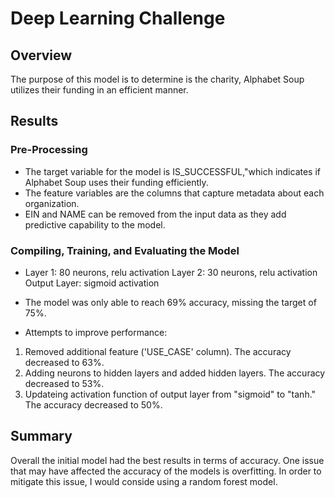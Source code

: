 # Deep Learning Challenge

## Overview
The purpose of this model is to determine is the charity, Alphabet Soup utilizes their funding in an efficient manner.

## Results

### Pre-Processing

- The target variable for the model is IS_SUCCESSFUL,"which indicates if Alphabet Soup uses their funding efficiently.
- The feature variables are the columns that capture metadata about each organization.
- EIN and NAME can be removed from the input data as they add predictive capability to the model.

### Compiling, Training, and Evaluating the Model

- Layer 1: 80 neurons, relu activation
 Layer 2: 30 neurons, relu activation
Output Layer: sigmoid activation

- The model was only able to reach 69% accuracy, missing the target of 75%. 

- Attempts to improve performance:

1. Removed additional feature ('USE_CASE' column). The accuracy decreased to 63%.
2. Adding neurons to hidden layers and added hidden layers. The accuracy decreased to 53%.
3. Updateing activation function of output layer from "sigmoid" to "tanh." The accuracy decreased to 50%.

## Summary
Overall the initial model had the best results in terms of accuracy. One issue that may have affected the accuracy of the models is overfitting. In order to mitigate this issue, I would conside using a random forest model.
